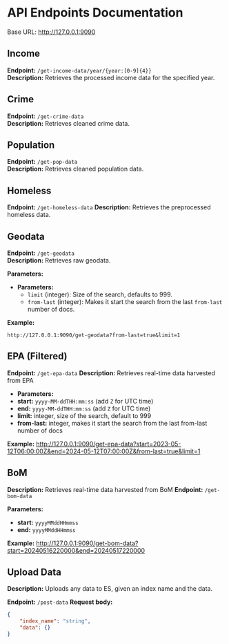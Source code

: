 # API Endpoints Documentation

Base URL: http://127.0.0.1:9090

## Income
**Endpoint:** `/get-income-data/year/{year:[0-9]{4}}`  
**Description:** Retrieves the processed income data for the specified year.

## Crime 
**Endpoint:** `/get-crime-data`  
**Description:** Retrieves cleaned crime data.

## Population 
**Endpoint:** `/get-pop-data`  
**Description:** Retrieves cleaned population data.

## Homeless
**Endpoint:** `/get-homeless-data`
**Description:** Retrieves the preprocessed homeless data.


## Geodata
**Endpoint:** `/get-geodata`  
**Description:** Retrieves raw geodata.

**Parameters:**
- **Parameters:**
  - `limit` (integer): Size of the search, defaults to 999.
  - `from-last` (integer): Makes it start the search from the last `from-last` number of docs.

**Example:**
```http
http://127.0.0.1:9090/get-geodata?from-last=true&limit=1
```

## EPA (Filtered)
**Endpoint:** `/get-epa-data`
**Description:** Retrieves real-time data harvested from EPA
- **Parameters:**
- **start:** `yyyy-MM-ddTHH:mm:ss` (add `Z` for UTC time)
- **end:** `yyyy-MM-ddTHH:mm:ss` (add `Z` for UTC time)
- **limit:** integer, size of the search, default to 999
- **from-last:** integer, makes it start the search from the last from-last number of docs

**Example:**
http://127.0.0.1:9090/get-epa-data?start=2023-05-12T06:00:00Z&end=2024-05-12T07:00:00Z&from-last=true&limit=1

## BoM 
**Description:** Retrieves real-time data harvested from BoM
**Endpoint:** `/get-bom-data`

**Parameters:**
- **start:** `yyyyMMddHHmmss`
- **end:** `yyyyMMddHHmmss`

**Example:**
http://127.0.0.1:9090/get-bom-data?start=20240516220000&end=20240517220000


## Upload Data
**Description:** Uploads any data to ES, given an index name and the data.

**Endpoint:** `/post-data`
**Request body:**
```json
{
    "index_name": "string",
    "data": {}
}
